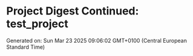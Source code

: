 # Project Digest Continued: test_project
Generated on: Sun Mar 23 2025 09:06:02 GMT+0100 (Central European Standard Time)

